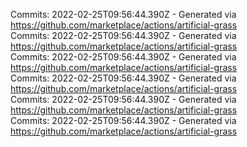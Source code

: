 Commits: 2022-02-25T09:56:44.390Z - Generated via https://github.com/marketplace/actions/artificial-grass
<br>
Commits: 2022-02-25T09:56:44.390Z - Generated via https://github.com/marketplace/actions/artificial-grass
<br>
Commits: 2022-02-25T09:56:44.390Z - Generated via https://github.com/marketplace/actions/artificial-grass
<br>
Commits: 2022-02-25T09:56:44.390Z - Generated via https://github.com/marketplace/actions/artificial-grass
<br>
Commits: 2022-02-25T09:56:44.390Z - Generated via https://github.com/marketplace/actions/artificial-grass
<br>
Commits: 2022-02-25T09:56:44.390Z - Generated via https://github.com/marketplace/actions/artificial-grass
<br>
